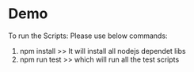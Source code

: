 # Demo
To run the Scripts: Please use below commands:

1. npm install >> It will install all nodejs dependet libs
2. npm run test >> which will run all the test scripts

